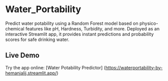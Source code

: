 # Water_Portability
Predict water potability using a Random Forest model based on physico-chemical features like pH, Hardness, Turbidity, and more. Deployed as an interactive Streamlit app, it provides instant predictions and probability scores for safe drinking water.
## Live Demo

Try the app online: [Water Potability Predictor] (https://waterportability-by-hemanjalij.streamlit.app/)
